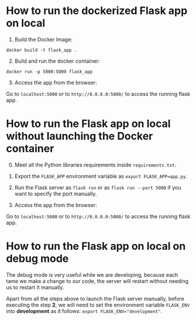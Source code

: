 # How to run the dockerized Flask app on local

1. Build the Docker Image:

```docker build -t flask_app .```

2. Build and run the docker container:

```docker run -p 5000:5000 flask_app```

3. Access the app from the browser:

Go to ```localhost:5000``` or to ```http://0.0.0.0:5000/``` to access the running flask app.

# How to run the Flask app on local without launching the Docker container

0. Meet all the Python libraries requirements inside ```requirements.txt```.

1. Export the ```FLASK_APP``` environment variable as ```export FLASK_APP=app.py```.

2. Run the Flask server as ```flask run``` or as ```flask run --port 5000``` if you want to specify the port manually.

3. Access the app from the browser:

Go to ```localhost:5000``` or to ```http://0.0.0.0:5000/``` to access the running flask app.

# How to run the Flask app on local on debug mode

The debug mode is very useful while we are developing, because each tame we make a change to our code, the server will restart without needing us to restart it manually.

Apart from all the steps above to launch the Flask server manually, before executing the step **2**, we will need to set the environment variable ```FLASK_ENV``` into **development** as it follows: ```export FLASK_ENV="development"```.